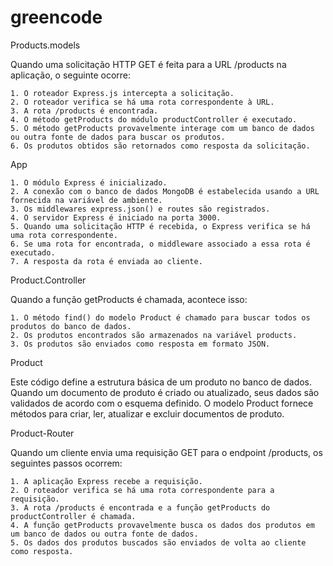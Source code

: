 # greencode

Products.models

Quando uma solicitação HTTP GET é feita para a URL /products na aplicação, o seguinte ocorre:

	1. O roteador Express.js intercepta a solicitação.
	2. O roteador verifica se há uma rota correspondente à URL.
	3. A rota /products é encontrada.
	4. O método getProducts do módulo productController é executado.
	5. O método getProducts provavelmente interage com um banco de dados ou outra fonte de dados para buscar os produtos.
	6. Os produtos obtidos são retornados como resposta da solicitação.

App

	1. O módulo Express é inicializado.
	2. A conexão com o banco de dados MongoDB é estabelecida usando a URL fornecida na variável de ambiente.
	3. Os middlewares express.json() e routes são registrados.
	4. O servidor Express é iniciado na porta 3000.
	5. Quando uma solicitação HTTP é recebida, o Express verifica se há uma rota correspondente.
	6. Se uma rota for encontrada, o middleware associado a essa rota é executado.
	7. A resposta da rota é enviada ao cliente.

Product.Controller

Quando a função getProducts é chamada, acontece isso:

	1. O método find() do modelo Product é chamado para buscar todos os produtos do banco de dados.
	2. Os produtos encontrados são armazenados na variável products.
	3. Os produtos são enviados como resposta em formato JSON.


Product

Este código define a estrutura básica de um produto no banco de dados. Quando um documento de produto é criado ou atualizado, seus dados são validados de acordo com o esquema definido. O modelo Product fornece métodos para criar, ler, atualizar e excluir documentos de produto.


Product-Router

Quando um cliente envia uma requisição GET para o endpoint /products, os seguintes passos ocorrem:

	1. A aplicação Express recebe a requisição.
	2. O roteador verifica se há uma rota correspondente para a requisição.
	3. A rota /products é encontrada e a função getProducts do productController é chamada.
	4. A função getProducts provavelmente busca os dados dos produtos em um banco de dados ou outra fonte de dados.
	5. Os dados dos produtos buscados são enviados de volta ao cliente como resposta.






